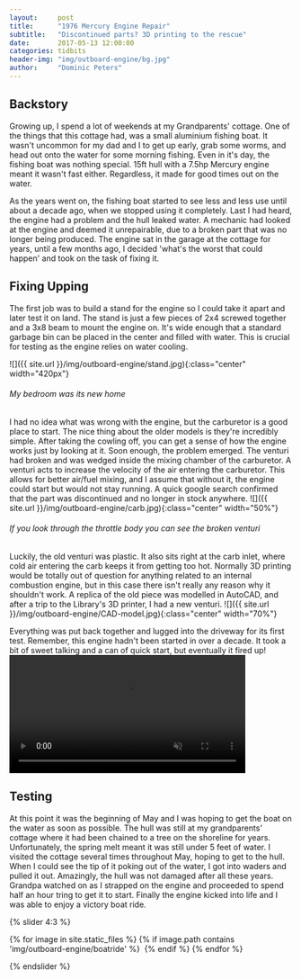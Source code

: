 ```yaml
---
layout:     post
title:      "1976 Mercury Engine Repair"
subtitle:   "Discontinued parts? 3D printing to the rescue"
date:       2017-05-13 12:00:00
categories: tidbits
header-img: "img/outboard-engine/bg.jpg"
author:     "Dominic Peters"
---
```


## Backstory

Growing up, I spend a lot of weekends at my Grandparents' cottage. One of the things that this cottage had, was a small aluminium fishing boat. It wasn't uncommon for my dad and I to get up early, grab some worms, and head out onto the water for some morning fishing. Even in it's day, the fishing boat was nothing special. 15ft hull with a 7.5hp Mercury engine meant it wasn't fast either. Regardless, it made for good times out on the water.

As the years went on, the fishing boat started to see less and less use until about a decade ago, when we stopped using it completely. Last I had heard, the engine had a problem and the hull leaked water. A mechanic had looked at the engine and deemed it unrepairable, due to a broken part that was no longer being produced. The engine sat in the garage at the cottage for years, until a few months ago, I decided 'what's the worst that could happen' and took on the task of fixing it.

## Fixing Upping

The first job was to build a stand for the engine so I could take it apart and later test it on land. The stand is just a few pieces of 2x4 screwed together and a 3x8 beam to mount the engine on. It's wide enough that a standard garbage bin can be placed in the center and filled with water. This is crucial for testing as the engine relies on water cooling.

![]({{ site.url }}/img/outboard-engine/stand.jpg){:class="center" width="420px"}
###### My bedroom was its new home

I had no idea what was wrong with the engine, but the carburetor is a good place to start. The nice thing about the older models is they're incredibly simple. After taking the cowling off, you can get a sense of how the engine works just by looking at it. Soon enough, the problem emerged. The venturi had broken and was wedged inside the mixing chamber of the carburetor. A venturi acts to increase the velocity of the air entering the carburetor. This allows for better air/fuel mixing, and I assume that without it, the engine could start but would not stay running. A quick google search confirmed that the part was discontinued and no longer in stock anywhere. 
![]({{ site.url }}/img/outboard-engine/carb.jpg){:class="center" width="50%"}
###### If you look through the throttle body you can see the broken venturi

Luckily, the old venturi was plastic. It also sits right at the carb inlet, where cold air entering the carb keeps it from getting too hot. Normally 3D printing would be totally out of question for anything related to an internal combustion engine, but in this case there isn't really any reason why it shouldn't work. A replica of the old piece was modelled in AutoCAD, and after a trip to the Library's 3D printer, I had a new venturi.
![]({{ site.url }}/img/outboard-engine/CAD-model.jpg){:class="center" width="70%"}

Everything was put back together and lugged into the driveway for its first test. Remember, this engine hadn't been started in over a decade. It took a bit of sweet talking and a can of quick start, but eventually it fired up!
<video class="center" width="420px" controls muted autoplay loop>
  <source src="{{ site.url }}/img/outboard-engine/running.mp4" type="video/mp4">
</video><p></p>

## Testing

At this point it was the beginning of May and I was hoping to get the boat on the water as soon as possible. The hull was still at my grandparents' cottage where it had been chained to a tree on the shoreline for years. Unfortunately, the spring melt meant it was still under 5 feet of water. I visited the cottage several times throughout May, hoping to get to the hull. When I could see the tip of it poking out of the water, I got into waders and pulled it out. Amazingly, the hull was not damaged after all these years. Grandpa watched on as I strapped on the engine and proceeded to spend half an hour tring to get it to start. Finally the engine kicked into life and I was able to enjoy a victory boat ride.

{% slider 4:3 %}

  {% for image in site.static_files %}
  {% if image.path contains 'img/outboard-engine/boatride' %}
<img data-src="{{site.baseurl}}{{image.path}}">
  {% endif %}
  {% endfor %}

{% endslider %}
<p></p>

